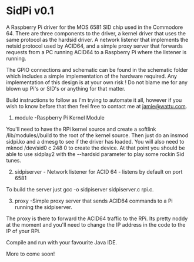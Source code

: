 SidPi v0.1
==========

A Raspberry Pi driver for the MOS 6581 SID chip used in the Commodore 64.  There are three components to the driver, a kernel driver that uses the same protocol as the hardsid driver.  A network listener that implements the netsid protocol used by ACID64, and a simple proxy server that forwards requests from a PC running ACID64 to a Raspberry Pi where the listener is running.

The GPIO connections and schematic can be found in the schematic folder which includes a simple implementation of the hardware required.  Any implementation of this design is at your own risk !  Do not blame me for any blown up Pi's or SID's or anything for that matter.

Build instructions to follow as I'm trying to automate it all, however if you wish to know before that then feel free to contact me at jamie@wattu.com.

1) module -Raspberry Pi Kernel Module

You'll need to have the RPi kernel source and create a softlink /lib/modules/<kernelversion>/build to the root of the kernel source.  Then just do an insmod sidpi.ko and a dmesg to see if the driver has loaded.  You will also need to mknod /dev/sid0 c 248 0 to create the device.  At that point you should be able to use sidplay2 with the --hardsid parameter to play some rockin Sid tunes.

2) sidpiserver - Network listener for ACID 64 - listens by default on port 6581

To build the server just gcc -o sidpiserver sidpiserver.c rpi.c.

3) proxy -Simple proxy server that sends ACID64 commands to a Pi running the sidpiserver.

The proxy is there to forward the ACID64 traffic to the RPi.  Its pretty noddy at the moment and you'll need to change the IP address in the code to the IP of your RPi.  

Compile and run with your favourite Java IDE. 

More to come soon!
